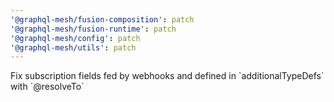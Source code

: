 ```yaml
---
'@graphql-mesh/fusion-composition': patch
'@graphql-mesh/fusion-runtime': patch
'@graphql-mesh/config': patch
'@graphql-mesh/utils': patch
---
```


Fix subscription fields fed by webhooks and defined in \`additionalTypeDefs\` with \`@resolveTo\`
